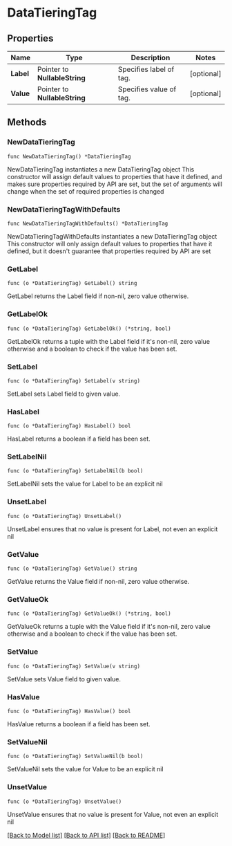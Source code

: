 # DataTieringTag

## Properties

Name | Type | Description | Notes
------------ | ------------- | ------------- | -------------
**Label** | Pointer to **NullableString** | Specifies label of tag. | [optional] 
**Value** | Pointer to **NullableString** | Specifies value of tag. | [optional] 

## Methods

### NewDataTieringTag

`func NewDataTieringTag() *DataTieringTag`

NewDataTieringTag instantiates a new DataTieringTag object
This constructor will assign default values to properties that have it defined,
and makes sure properties required by API are set, but the set of arguments
will change when the set of required properties is changed

### NewDataTieringTagWithDefaults

`func NewDataTieringTagWithDefaults() *DataTieringTag`

NewDataTieringTagWithDefaults instantiates a new DataTieringTag object
This constructor will only assign default values to properties that have it defined,
but it doesn't guarantee that properties required by API are set

### GetLabel

`func (o *DataTieringTag) GetLabel() string`

GetLabel returns the Label field if non-nil, zero value otherwise.

### GetLabelOk

`func (o *DataTieringTag) GetLabelOk() (*string, bool)`

GetLabelOk returns a tuple with the Label field if it's non-nil, zero value otherwise
and a boolean to check if the value has been set.

### SetLabel

`func (o *DataTieringTag) SetLabel(v string)`

SetLabel sets Label field to given value.

### HasLabel

`func (o *DataTieringTag) HasLabel() bool`

HasLabel returns a boolean if a field has been set.

### SetLabelNil

`func (o *DataTieringTag) SetLabelNil(b bool)`

 SetLabelNil sets the value for Label to be an explicit nil

### UnsetLabel
`func (o *DataTieringTag) UnsetLabel()`

UnsetLabel ensures that no value is present for Label, not even an explicit nil
### GetValue

`func (o *DataTieringTag) GetValue() string`

GetValue returns the Value field if non-nil, zero value otherwise.

### GetValueOk

`func (o *DataTieringTag) GetValueOk() (*string, bool)`

GetValueOk returns a tuple with the Value field if it's non-nil, zero value otherwise
and a boolean to check if the value has been set.

### SetValue

`func (o *DataTieringTag) SetValue(v string)`

SetValue sets Value field to given value.

### HasValue

`func (o *DataTieringTag) HasValue() bool`

HasValue returns a boolean if a field has been set.

### SetValueNil

`func (o *DataTieringTag) SetValueNil(b bool)`

 SetValueNil sets the value for Value to be an explicit nil

### UnsetValue
`func (o *DataTieringTag) UnsetValue()`

UnsetValue ensures that no value is present for Value, not even an explicit nil

[[Back to Model list]](../README.md#documentation-for-models) [[Back to API list]](../README.md#documentation-for-api-endpoints) [[Back to README]](../README.md)


